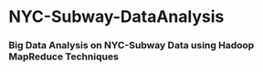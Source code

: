 # NYC-Subway-DataAnalysis

### Big Data Analysis on NYC-Subway Data using Hadoop MapReduce Techniques
